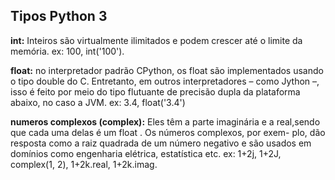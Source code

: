 ## Tipos Python 3

**int:**  Inteiros são virtualmente ilimitados e podem crescer até o limite da memória.
  ex: 100, int('100').

**float:** no interpretador padrão CPython, os float são implementados usando o tipo double do C. Entretanto, em outros 
interpretadores – como Jython –, isso é feito por meio do tipo flutuante de precisão dupla da plataforma abaixo, no caso a JVM.
  ex: 3.4, float('3.4')

**numeros complexos (complex):** Eles têm a parte imaginária e a real,sendo que cada uma delas é um float . Os números complexos, por exem-
plo, dão resposta como a raiz quadrada de um número negativo e são usados em domínios como engenharia elétrica, estatística etc.
  ex: 1+2j, 1+2J, complex(1, 2), 1+2k.real, 1+2k.imag.
  
 
